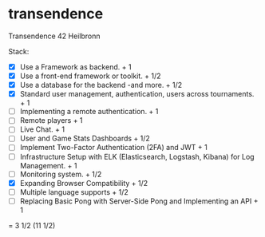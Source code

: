 # transendence
Transendence 42 Heilbronn

Stack:
- [X] Use a Framework as backend. + 1
- [X] Use a front-end framework or toolkit. + 1/2
- [x] Use a database for the backend -and more. + 1/2
- [X] Standard user management, authentication, users across tournaments. + 1
- [ ] Implementing a remote authentication. + 1
- [ ] Remote players + 1
- [ ] Live Chat. + 1
- [ ] User and Game Stats Dashboards + 1/2
- [ ] Implement Two-Factor Authentication (2FA) and JWT + 1
- [ ] Infrastructure Setup with ELK (Elasticsearch, Logstash, Kibana) for Log Management. + 1
- [ ] Monitoring system. + 1/2
- [X] Expanding Browser Compatibility + 1/2
- [ ] Multiple language supports + 1/2
- [ ] Replacing Basic Pong with Server-Side Pong and Implementing an API + 1

= 3 1/2 (11 1/2)
